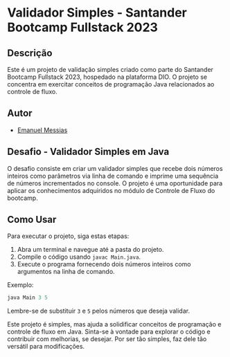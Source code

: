 # Validador Simples - Santander Bootcamp Fullstack 2023

## Descrição
Este é um projeto de validação simples criado como parte do Santander Bootcamp Fullstack 2023, hospedado na plataforma DIO. O projeto se concentra em exercitar conceitos de programação Java relacionados ao controle de fluxo.

## Autor
- [Emanuel Messias](https://github.com/messiasof)

## Desafio - Validador Simples em Java
O desafio consiste em criar um validador simples que recebe dois números inteiros como parâmetros via linha de comando e imprime uma sequência de números incrementados no console. O projeto é uma oportunidade para aplicar os conhecimentos adquiridos no módulo de Controle de Fluxo do bootcamp.

## Como Usar
Para executar o projeto, siga estas etapas:

1. Abra um terminal e navegue até a pasta do projeto.
2. Compile o código usando `javac Main.java`.
3. Execute o programa fornecendo dois números inteiros como argumentos na linha de comando.

Exemplo:
```java
java Main 3 5
```
Lembre-se de substituir `3` e `5` pelos números que deseja validar.

Este projeto é simples, mas ajuda a solidificar conceitos de programação e controle de fluxo em Java. Sinta-se à vontade para explorar o código e contribuir com melhorias, se desejar. Por ser tão simples, faz dele tão versátil para modificações.
